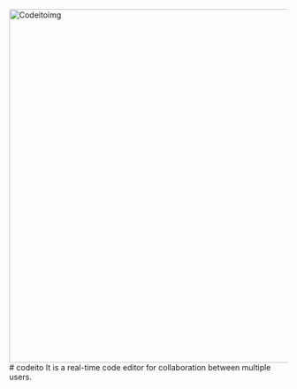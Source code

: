 <img width="640" alt="Codeitoimg" src="https://user-images.githubusercontent.com/72084330/185867854-7bd9ee7b-c9b7-41ce-9701-d642781ace44.png">
# codeito
It is a real-time code editor for collaboration between multiple users.
